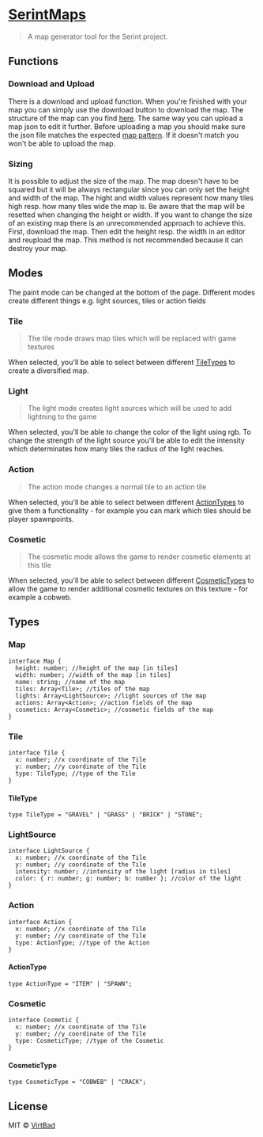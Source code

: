 # [SerintMaps](https://maps.serint.ga)

> A map generator tool for the Serint project.

## Functions

### Download and Upload

There is a download and upload function. When you're finished with your map you can simply use the download button to download the map. The structure of the map can you find [here](https://github.com/virtbad/SerintMaps#Map). The same way you can upload a map json to edit it further. Before uploading a map you should make sure the json file matches the expected [map pattern](https://github.com/virtbad/SerintMaps#Map). If it doesn't match you won't be able to upload the map.

### Sizing

It is possible to adjust the size of the map. The map doesn't have to be squared but it will be always rectangular since you can only set the height and width of the map. The hight and width values represent how many tiles high resp. how many tiles wide the map is. Be aware that the map will be resetted when changing the height or width.
If you want to change the size of an existing map there is an unrecommended approach to achieve this. First, download the map. Then edit the height resp. the width in an editor and reupload the map. This method is not recommended because it can destroy your map.

## Modes

The paint mode can be changed at the bottom of the page. Different modes create different things e.g. light sources, tiles or action fields

### Tile

> The tile mode draws map tiles which will be replaced with game textures

When selected, you'll be able to select between different [TileTypes](https://github.com/virtbad/SerintMaps#TileType) to create a diversified map.

### Light

> The light mode creates light sources which will be used to add lightning to the game

When selected, you'll be able to change the color of the light using rgb. To change the strength of the light source you'll be able to edit the intensity which determinates how many tiles the radius of the light reaches.

### Action

> The action mode changes a normal tile to an action tile

When selected, you'll be able to select between different [ActionTypes](https://github.com/virtbad/SerintMaps#ActionType) to give them a functionality - for example you can mark which tiles should be player spawnpoints.

### Cosmetic

> The cosmetic mode allows the game to render cosmetic elements at this tile

When selected, you'll be able to select between different [CosmeticTypes](https://github.com/virtbad/SerintMaps#CosmeticType) to allow the game to render additional cosmetic textures on this texture - for example a cobweb.

## Types

### Map

```TS
interface Map {
  height: number; //height of the map [in tiles]
  width: number; //width of the map [in tiles]
  name: string; //name of the map
  tiles: Array<Tile>; //tiles of the map
  lights: Array<LightSource>; //light sources of the map
  actions: Array<Action>; //action fields of the map
  cosmetics: Array<Cosmetic>; //cosmetic fields of the map
}
```

### Tile

```TS
interface Tile {
  x: number; //x coordinate of the Tile
  y: number; //y coordinate of the Tile
  type: TileType; //type of the Tile
}
```

#### TileType

```TS
type TileType = "GRAVEL" | "GRASS" | "BRICK" | "STONE";
```

### LightSource

```TS
interface LightSource {
  x: number; //x coordinate of the Tile
  y: number; //y coordinate of the Tile
  intensity: number; //intensity of the light [radius in tiles]
  color: { r: number; g: number; b: number }; //color of the light
}
```

### Action

```TS
interface Action {
  x: number; //x coordinate of the Tile
  y: number; //y coordinate of the Tile
  type: ActionType; //type of the Action
}
```

#### ActionType

```TS
type ActionType = "ITEM" | "SPAWN";
```

### Cosmetic

```TS
interface Cosmetic {
  x: number; //x coordinate of the Tile
  y: number; //y coordinate of the Tile
  type: CosmeticType; //type of the Cosmetic
}
```

#### CosmeticType

```TS
type CosmeticType = "COBWEB" | "CRACK";
```

## License

MIT © [VirtBad](https://github.com/virtbad/)
